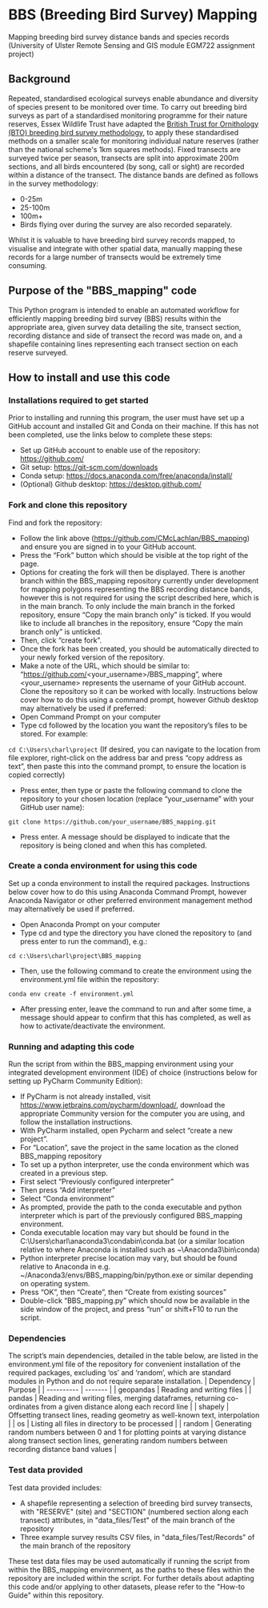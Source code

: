 # BBS (Breeding Bird Survey) Mapping
Mapping breeding bird survey distance bands and species records (University of Ulster Remote Sensing and GIS module EGM722 assignment project)

## Background
Repeated, standardised ecological surveys enable abundance and diversity of species present to be monitored over time. To carry out breeding bird surveys as part of a standardised monitoring programme for their nature reserves, Essex Wildlife Trust have adapted the [British Trust for Ornithology (BTO) breeding bird survey methodology](https://www.bto.org/our-science/projects/breeding-bird-survey/research-conservation/methodology-and-survey-design), to apply these standardised methods on a smaller scale for monitoring individual nature reserves (rather than the national scheme's 1km squares methods). Fixed transects are surveyed twice per season, transects are split into approximate 200m sections, and all birds encountered (by song, call or sight) are recorded within a distance of the transect. The distance bands are defined as follows in the survey methodology: 
- 0-25m
- 25-100m
- 100m+
- Birds flying over during the survey are also recorded separately. 

Whilst it is valuable to have breeding bird survey records mapped, to visualise and integrate with other spatial data, manually mapping these records for a large number of transects would be extremely time consuming. 

## Purpose of the "BBS_mapping" code
This Python program is intended to enable an automated workflow for efficiently mapping breeding bird survey (BBS) results within the appropriate area, given survey data detailing the site, transect section, recording distance and side of transect the record was made on, and a shapefile containing lines representing each transect section on each reserve surveyed. 

## How to install and use this code
### Installations required to get started
Prior to installing and running this program, the user must have set up a GitHub account and installed Git and Conda on their machine. If this has not been completed, use the links below to complete these steps:
-	Set up GitHub account to enable use of the repository: https://github.com/ 
-	Git setup: https://git-scm.com/downloads 
-	Conda setup: https://docs.anaconda.com/free/anaconda/install/ 
-	(Optional) Github desktop: https://desktop.github.com/

### Fork and clone this repository
Find and fork the repository: 
-	Follow the link above (https://github.com/CMcLachlan/BBS_mapping) and ensure you are signed in to your GitHub account.
-	Press the “Fork” button which should be visible at the top right of the page.
-	Options for creating the fork will then be displayed. There is another branch within the BBS_mapping repository currently under development for mapping polygons representing the BBS recording distance bands, however this is not required for using the script described here, which is in the main branch. To only include the main branch in the forked repository, ensure “Copy the main branch only” is ticked. If you would like to include all branches in the repository, ensure “Copy the main branch only” is unticked. 
-	Then, click “create fork”. 
-	Once the fork has been created, you should be automatically directed to your newly forked version of the repository. 
-	Make a note of the URL, which should be similar to: “https://github.com/<your_username>/BBS_mapping”, where <your_username> represents the username of your GitHub account. 
Clone the repository so it can be worked with locally. Instructions below cover how to do this using a command prompt, however Github desktop may alternatively be used if preferred: 
-	Open Command Prompt on your computer
-	Type cd followed by the location you want the repository’s files to be stored. 
For example: 

`cd C:\Users\charl\project`
(If desired, you can navigate to the location from file explorer, right-click on the address bar and press “copy address as text”, then paste this into the command prompt, to ensure the location is copied correctly)
-	Press enter, then type or paste the following command to clone the repository to your chosen location (replace “your_username” with your GitHub user name):

`git clone https://github.com/your_username/BBS_mapping.git`
- Press enter. A message should be displayed to indicate that the repository is being cloned and when this has completed. 

### Create a conda environment for using this code
Set up a conda environment to install the required packages. Instructions below cover how to do this using Anaconda Command Prompt, however Anaconda Navigator or other preferred environment management method may alternatively be used if preferred. 
-	Open Anaconda Prompt on your computer
-	Type cd and type the directory you have cloned the repository to (and press enter to run the command), e.g.: 

`cd c:\Users\charl\project\BBS_mapping`
-	Then, use the following command to create the environment using the environment.yml file within the repository: 

`conda env create -f environment.yml`
-	After pressing enter, leave the command to run and after some time, a message should appear to confirm that this has completed, as well as how to activate/deactivate the environment. 

### Running and adapting this code
Run the script from within the BBS_mapping environment using your integrated development environment (IDE) of choice (instructions below for setting up PyCharm Community Edition): 
-	If PyCharm is not already installed, visit https://www.jetbrains.com/pycharm/download/, download the appropriate Community version for the computer you are using, and follow the installation instructions. 
-	With PyCharm installed, open Pycharm and select “create a new project”. 
-	For “Location”, save the project in the same location as the cloned BBS_mapping repository 
-	To set up a python interpreter, use the conda environment which was created in a previous step. 
-	First select “Previously configured interpreter”
-	Then press “Add interpreter” 
-	Select “Conda environment” 
-	As prompted, provide the path to the conda executable and python interpreter which is part of the previously configured BBS_mapping environment. 
-	Conda executable location may vary but should be found in the C:\Users\charl\anaconda3\condabin\conda.bat (or a similar location relative to where Anaconda is installed such as ~\Anaconda3\bin\conda)
-	Python interpreter precise location may vary, but should be found relative to Anaconda in e.g. ~/Anaconda3/envs/BBS_mapping/bin/python.exe or similar depending on operating system. 
-	Press “OK”, then “Create”, then “Create from existing sources” 
-	Double-click “BBS_mapping.py” which should now be available in the side window of the project, and press “run” or shift+F10 to run the script.  

### Dependencies
The script’s main dependencies, detailed in the table below, are listed in the environment.yml file of the repository for convenient installation of the required packages, excluding ‘os’ and ‘random’, which are standard modules in Python and do not require separate installation. 
| Dependency | Purpose |
| ---------- | ------- |
| geopandas | Reading and writing files | 
| pandas | Reading and writing files, merging dataframes, returning co-ordinates from a given distance along each record line |
| shapely | Offsetting transect lines, reading geometry as well-known text, interpolation | 
| os | Listing all files in directory to be processed | 
| random | Generating random numbers between 0 and 1 for plotting points at varying distance along transect section lines, generating random numbers between recording distance band values |

### Test data provided
Test data provided includes: 
- A shapefile representing a selection of breeding bird survey transects, with "RESERVE" (site) and "SECTION" (numbered section along each transect) attributes, in "data_files/Test" of the main branch of the repository
- Three example survey results CSV files, in "data_files/Test/Records" of the main branch of the repository

These test data files may be used automatically if running the script from within the BBS_mapping environment, as the paths to these files within the repository are included within the script. 
For further details about adapting this code and/or applying to other datasets, please refer to the "How-to Guide" within this repository. 
